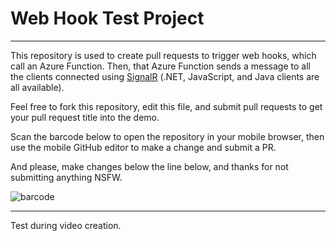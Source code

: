 # Web Hook Test Project
---

This repository is used to create pull requests to trigger web hooks, which call an Azure Function. Then, that Azure Function sends a message to all the clients connected using [SignalR](https://github.com/aspnet/signalr) (.NET, JavaScript, and Java clients are all available). 

Feel free to fork this repository, edit this file, and submit pull requests to get your pull request title into the demo. 

Scan the barcode below to open the repository in your mobile browser, then use the mobile GitHub editor to make a change and submit a PR. 

And please, make changes below the line below, and thanks for not submitting anything NSFW. 

![barcode](barcode.gif)

--- 

Test during video creation.

